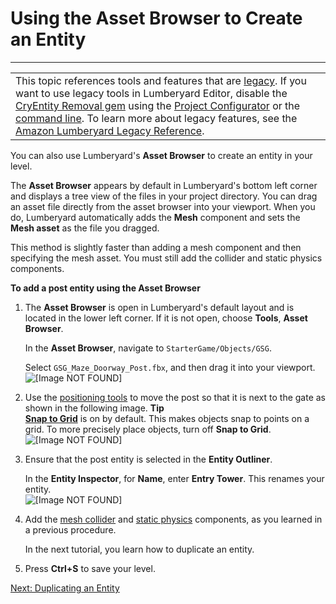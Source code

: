 # Using the Asset Browser to Create an Entity<a name="placing-entities-asset-browser"></a>


****  

|  | 
| --- |
| This topic references tools and features that are [legacy](http://docs.aws.amazon.com/lumberyard/latest/userguide/ly-glos-chap.html#legacy)\. If you want to use legacy tools in Lumberyard Editor, disable the [CryEntity Removal gem](http://docs.aws.amazon.com/lumberyard/latest/userguide/gems-system-cryentity-removal-gem.html) using the [Project Configurator](http://docs.aws.amazon.com/lumberyard/latest/userguide/configurator-intro.html) or the [command line](http://docs.aws.amazon.com/lumberyard/latest/userguide/lmbr-exe.html)\. To learn more about legacy features, see the [Amazon Lumberyard Legacy Reference](http://docs.aws.amazon.com/lumberyard/latest/legacyreference/)\. | 

You can also use Lumberyard's **Asset Browser** to create an entity in your level\. 

The **Asset Browser** appears by default in Lumberyard's bottom left corner and displays a tree view of the files in your project directory\. You can drag an asset file directly from the asset browser into your viewport\. When you do, Lumberyard automatically adds the **Mesh** component and sets the **Mesh asset** as the file you dragged\. 

This method is slightly faster than adding a mesh component and then specifying the mesh asset\. You must still add the collider and static physics components\.

**To add a post entity using the Asset Browser**

1. The **Asset Browser** is open in Lumberyard's default layout and is located in the lower left corner\. If it is not open, choose **Tools**, **Asset Browser**\.

   In the **Asset Browser**, navigate to `StarterGame/Objects/GSG`\.

   Select `GSG_Maze_Doorway_Post.fbx`, and then drag it into your viewport\.  
![\[Image NOT FOUND\]](http://docs.aws.amazon.com/lumberyard/latest/gettingstartedguide/images/placing-entities-asset-browser-post.png)

1. Use the [positioning tools](understanding-manipulating-moving.md) to move the post so that it is next to the gate as shown in the following image\.
**Tip**  
[**Snap to Grid**](understanding-manipulating-moving-snapgrid.md) is on by default\. This makes objects snap to points on a grid\. To more precisely place objects, turn off **Snap to Grid**\.  
![\[Image NOT FOUND\]](http://docs.aws.amazon.com/lumberyard/latest/gettingstartedguide/images/placing-entities-asset-browser-post1.png)

1. Ensure that the post entity is selected in the **Entity Outliner**\.

   In the **Entity Inspector**, for **Name**, enter **Entry Tower**\. This renames your entity\.  
![\[Image NOT FOUND\]](http://docs.aws.amazon.com/lumberyard/latest/gettingstartedguide/images/placing-entities-asset-browser-rename.png)

1. Add the [mesh collider](placing-entities-adding-colliders.md) and [static physics](placing-entities-adding-colliders.md) components, as you learned in a previous procedure\.

   In the next tutorial, you learn how to duplicate an entity\.

1. Press **Ctrl\+S** to save your level\.

[Next: Duplicating an Entity](placing-entities-duplicating.md)